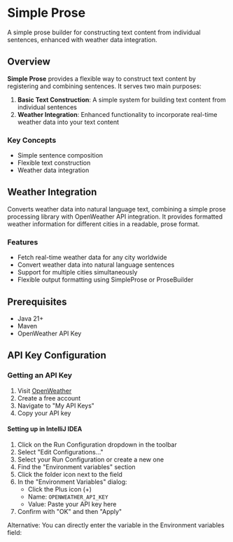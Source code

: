 # Simple Prose

A simple prose builder for constructing text content from individual sentences, enhanced with weather data integration.

## Overview

**Simple Prose** provides a flexible way to construct text content by registering and combining sentences. It serves two main purposes:

1. **Basic Text Construction**: A simple system for building text content from individual sentences
2. **Weather Integration**: Enhanced functionality to incorporate real-time weather data into your text content

### Key Concepts
- Simple sentence composition
- Flexible text construction
- Weather data integration

## Weather Integration

Converts weather data into natural language text, combining a simple prose processing library with OpenWeather API integration.
It provides formatted weather information for different cities in a readable, prose format.

### Features

- Fetch real-time weather data for any city worldwide
- Convert weather data into natural language sentences
- Support for multiple cities simultaneously
- Flexible output formatting using SimpleProse or ProseBuilder

## Prerequisites

- Java 21+
- Maven
- OpenWeather API Key

## API Key Configuration

### Getting an API Key
1. Visit [OpenWeather](https://openweathermap.org/api)
2. Create a free account
3. Navigate to "My API Keys"
4. Copy your API key

#### Setting up in IntelliJ IDEA
1. Click on the Run Configuration dropdown in the toolbar
2. Select "Edit Configurations..."
3. Select your Run Configuration or create a new one
4. Find the "Environment variables" section
5. Click the folder icon next to the field
6. In the "Environment Variables" dialog:
    - Click the Plus icon (+)
    - Name: `OPENWEATHER_API_KEY`
    - Value: Paste your API key here
7. Confirm with "OK" and then "Apply"

Alternative: You can directly enter the variable in the Environment variables field:


